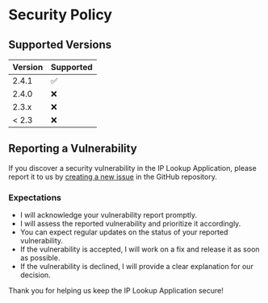 # Security Policy

## Supported Versions

| Version | Supported          |
| ------- | ------------------ |
| 2.4.1   | :white_check_mark: |
| 2.4.0   | :x:                |
| 2.3.x   | :x:                |
| < 2.3   | :x:                |

## Reporting a Vulnerability

If you discover a security vulnerability in the IP Lookup Application, please report it to us by [creating a new issue](https://github.com/CwGmZ971/IP-Lookup-Utility/issues/new) in the GitHub repository.

### Expectations

- I will acknowledge your vulnerability report promptly.
- I will assess the reported vulnerability and prioritize it accordingly.
- You can expect regular updates on the status of your reported vulnerability.
- If the vulnerability is accepted, I will work on a fix and release it as soon as possible.
- If the vulnerability is declined, I will provide a clear explanation for our decision.

Thank you for helping us keep the IP Lookup Application secure!
